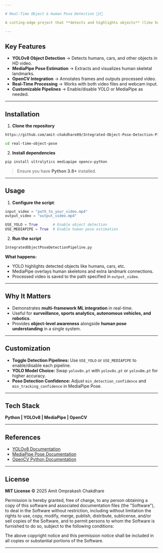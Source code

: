 ```yaml
---

# Real-Time Object & Human Pose Detection 🕵️‍♂️🚗

A cutting-edge project that **detects and highlights objects** (like humans, cars, etc.) using **YOLOv8**, while simultaneously tracking **human skeletal landmarks** using **MediaPipe Pose**. This demonstrates how combining multiple ML frameworks enables efficient **real-time object and pose analysis**.

---
```


## Key Features

* **YOLOv8 Object Detection** → Detects humans, cars, and other objects in HD video.
* **MediaPipe Pose Estimation** → Extracts and visualizes human skeletal landmarks.
* **OpenCV Integration** → Annotates frames and outputs processed video.
* **Real-Time Processing** → Works with both video files and webcam input.
* **Customizable Pipelines** → Enable/disable YOLO or MediaPipe as needed.

---

## Installation

1. **Clone the repository**

```bash
https://github.com/amit-chakdhare09/Integrated-Object-Pose-Detection-Pipeline.git

cd real-time-object-pose
```

2. **Install dependencies**

```bash
pip install ultralytics mediapipe opencv-python
```

> Ensure you have **Python 3.8+** installed.

---

## Usage

1. **Configure the script**:

```python
input_video = "path_to_your_video.mp4"
output_video = "output_video.mp4"

USE_YOLO = True       # Enable object detection
USE_MEDIAPIPE = True  # Enable human pose estimation
```

2. **Run the script**

```bash
IntegratedObjectPoseDetectionPipeline.py
```

**What happens:**

* YOLO highlights detected objects like humans, cars, etc.
* MediaPipe overlays human skeletons and extra landmark connections.
* Processed video is saved to the path specified in `output_video`.

---

## Why It Matters

* Demonstrates **multi-framework ML integration** in real-time.
* Useful for **surveillance, sports analytics, autonomous vehicles, and robotics**.
* Provides **object-level awareness** alongside **human pose understanding** in a single system.

---

## Customization

* **Toggle Detection Pipelines:** Use `USE_YOLO` or `USE_MEDIAPIPE` to enable/disable each pipeline.
* **YOLO Model Choice:** Swap `yolov8n.pt` with `yolov8s.pt` or `yolov8m.pt` for higher accuracy.
* **Pose Detection Confidence:** Adjust `min_detection_confidence` and `min_tracking_confidence` in MediaPipe Pose.

---

## Tech Stack

**Python | YOLOv8 | MediaPipe | OpenCV**

---

## References

* [YOLOv8 Documentation](https://docs.ultralytics.com/)
* [MediaPipe Pose Documentation](https://drone-vis.readthedocs.io/en/latest/pose/mediapipe.html)
* [OpenCV Python Documentation](https://docs.opencv.org/4.x/d6/d00/tutorial_py_root.html)

---

## License

**MIT License** © 2025 Amit Omprakash Chakdhare

Permission is hereby granted, free of charge, to any person obtaining a copy
of this software and associated documentation files (the "Software"), to deal
in the Software without restriction, including without limitation the rights
to use, copy, modify, merge, publish, distribute, sublicense, and/or sell
copies of the Software, and to permit persons to whom the Software is
furnished to do so, subject to the following conditions:

The above copyright notice and this permission notice shall be included in all
copies or substantial portions of the Software.

---


